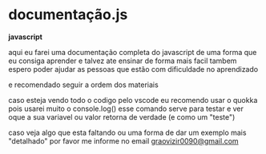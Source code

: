 # documentação.js
**javascript**
<p>aqui eu farei uma documentação completa do javascript de uma forma que eu consiga aprender e talvez ate ensinar de forma mais facil tambem espero poder ajudar as pessoas que estão com dificuldade no aprendizado</p>

e recomendado seguir a ordem dos materiais

caso esteja vendo todo o codigo pelo vscode eu recomendo usar o quokka pois usarei muito o console.log()
esse comando serve para testar e ver oque a sua variavel ou valor retorna de verdade (e como um "teste")

caso veja algo que esta faltando ou uma forma de dar um exemplo mais "detalhado" por favor me informe no email graovizir0090@gmail.com